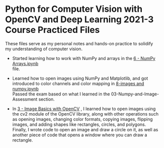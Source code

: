 # Python for Computer Vision with OpenCV and Deep Learning 2021-3 **Course Practiced Files**
These files serve as my personal notes and hands-on practice to solidify my understanding of computer vision. 

- Started learning how to work with NumPy and arrays in the [6 - NumPy Arrays.ipynb](6-NumPyArrays.ipynb)  
file.
- Learned how to open images using NumPy and Matplotlib, and got introduced to color channels and color mapping in [8-images and numpy.ipynb](8-imagesandnumpy.ipynb)  
Passed the exam based on what I learned in the 03-Numpy-and-Image-Assessment section.

- In [3 - Image Basics with OpenCV](3-ImageBasicswithOpenCV)  , I learned how to open images using the cv2 module of the OpenCV library, along with other operations such as opening images, changing color formats, copying images, flipping images, and adding shapes like rectangles, circles, and polygons.
Finally, I wrote code to open an image and draw a circle on it, as well as another piece of code that opens a window where you can draw a rectangle.
